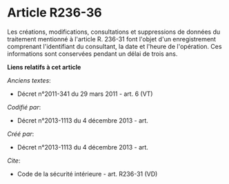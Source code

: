 # Article R236-36

Les créations, modifications, consultations et suppressions de données du traitement mentionné à l'article R. 236-31 font
l'objet d'un enregistrement comprenant l'identifiant du consultant, la date et l'heure de l'opération. Ces informations sont
conservées pendant un délai de trois ans.

**Liens relatifs à cet article**

_Anciens textes_:

  - Décret n°2011-341 du 29 mars 2011 - art. 6 (VT)

_Codifié par_:

  - Décret n°2013-1113 du 4 décembre 2013 - art.

_Créé par_:

  - Décret n°2013-1113 du 4 décembre 2013 - art.

_Cite_:

  - Code de la sécurité intérieure - art. R236-31 (VD)

